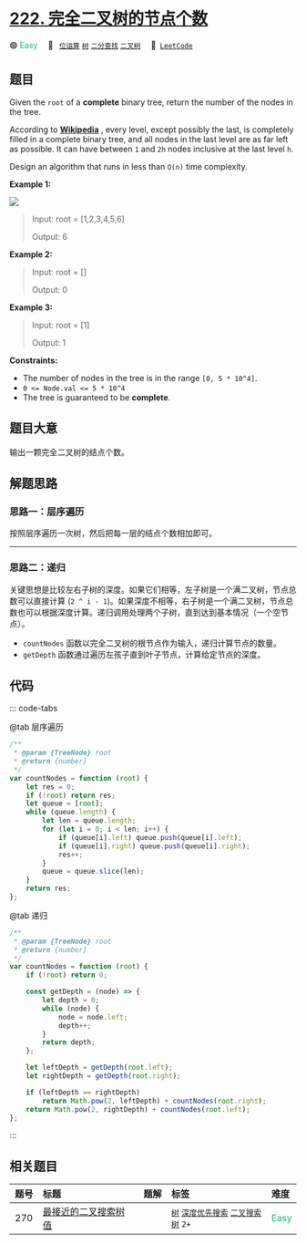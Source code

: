 # [222. 完全二叉树的节点个数](https://leetcode.com/problems/count-complete-tree-nodes)

🟢 <font color=#15bd66>Easy</font>&emsp; 🔖&ensp; [`位运算`](/leetcode-js/outline/tag/bit-manipulation.md) [`树`](/leetcode-js/outline/tag/tree.md) [`二分查找`](/leetcode-js/outline/tag/binary-search.md) [`二叉树`](/leetcode-js/outline/tag/binary-tree.md)&emsp; 🔗&ensp;[`LeetCode`](https://leetcode.com/problems/count-complete-tree-nodes)

## 题目

Given the `root` of a **complete** binary tree, return the number of the nodes
in the tree.

According to
**[Wikipedia](http://en.wikipedia.org/wiki/Binary_tree#Types_of_binary_trees)**
, every level, except possibly the last, is completely filled in a complete
binary tree, and all nodes in the last level are as far left as possible. It
can have between `1` and `2h` nodes inclusive at the last level `h`.

Design an algorithm that runs in less than `O(n)` time complexity.

**Example 1:**

![](https://assets.leetcode.com/uploads/2021/01/14/complete.jpg)

> Input: root = [1,2,3,4,5,6]
>
> Output: 6

**Example 2:**

> Input: root = []
>
> Output: 0

**Example 3:**

> Input: root = [1]
>
> Output: 1

**Constraints:**

- The number of nodes in the tree is in the range `[0, 5 * 10^4]`.
- `0 <= Node.val <= 5 * 10^4`
- The tree is guaranteed to be **complete**.

## 题目大意

输出一颗完全二叉树的结点个数。

## 解题思路

### 思路一：层序遍历

按照层序遍历一次树，然后把每一层的结点个数相加即可。

---

### 思路二：递归

关键思想是比较左右子树的深度。如果它们相等，左子树是一个满二叉树，节点总数可以直接计算 (`2 ^ i - 1`)。如果深度不相等，右子树是一个满二叉树，节点总数也可以根据深度计算。递归调用处理两个子树，直到达到基本情况（一个空节点）。

- `countNodes` 函数以完全二叉树的根节点作为输入，递归计算节点的数量。
- `getDepth` 函数通过遍历左孩子直到叶子节点，计算给定节点的深度。

## 代码

::: code-tabs

@tab 层序遍历

```javascript
/**
 * @param {TreeNode} root
 * @return {number}
 */
var countNodes = function (root) {
	let res = 0;
	if (!root) return res;
	let queue = [root];
	while (queue.length) {
		let len = queue.length;
		for (let i = 0; i < len; i++) {
			if (queue[i].left) queue.push(queue[i].left);
			if (queue[i].right) queue.push(queue[i].right);
			res++;
		}
		queue = queue.slice(len);
	}
	return res;
};
```

@tab 递归

```javascript
/**
 * @param {TreeNode} root
 * @return {number}
 */
var countNodes = function (root) {
	if (!root) return 0;

	const getDepth = (node) => {
		let depth = 0;
		while (node) {
			node = node.left;
			depth++;
		}
		return depth;
	};

	let leftDepth = getDepth(root.left);
	let rightDepth = getDepth(root.right);

	if (leftDepth == rightDepth)
		return Math.pow(2, leftDepth) + countNodes(root.right);
	return Math.pow(2, rightDepth) + countNodes(root.left);
};
```

:::

## 相关题目

<!-- prettier-ignore -->
| 题号 | 标题 | 题解 | 标签 | 难度 |
| :------: | :------ | :------: | :------ | :------ |
| 270 | [最接近的二叉搜索树值](https://leetcode.com/problems/closest-binary-search-tree-value) |  |  [`树`](/leetcode-js/outline/tag/tree.md) [`深度优先搜索`](/leetcode-js/outline/tag/depth-first-search.md) [`二叉搜索树`](/leetcode-js/outline/tag/binary-search-tree.md) `2+` | <font color=#15bd66>Easy</font> |

<style>
.blue {
    background-color: #096dd9;
    padding: 0.25rem 0.5rem;
    margin: 0;
    font-size: 0.85em;
    border-radius: 3px;
    color: white;
    font-weight: 500;
}
table th:first-of-type { width: 10%; }
table th:nth-of-type(2) { width: 35%; }
table th:nth-of-type(3) { width: 10%; }
table th:nth-of-type(4) { width: 35%; }
table th:nth-of-type(5) { width: 10%; }
</style>
